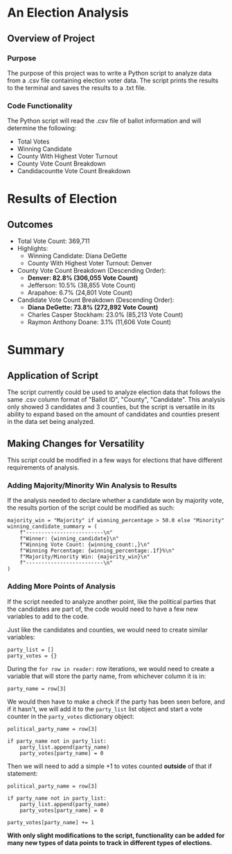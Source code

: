 # An Election Analysis

## Overview of Project

### Purpose

The purpose of this project was to write a Python script to analyze data from a .csv file containing election voter data. The script prints the results to the terminal and saves the results to a .txt file. 

### Code Functionality

The Python script will read the .csv file of ballot information and will determine the following:
- Total Votes
- Winning Candidate
- County With Highest Voter Turnout
- County Vote Count Breakdown
- Candidacountte Vote Count Breakdown

# Results of Election

## Outcomes
- Total Vote Count: 369,711
- Highlights:
  - Winning Candidate: Diana DeGette
  - County With Highest Voter Turnout: Denver
- County Vote Count Breakdown (Descending Order):
  - **Denver: 82.8% (306,055 Vote Count)**
  - Jefferson: 10.5% (38,855 Vote Count)
  - Arapahoe: 6.7% (24,801 Vote Count)
- Candidate Vote Count Breakdown (Descending Order):
  - **Diana DeGette: 73.8% (272,892 Vote Count)**
  - Charles Casper Stockham: 23.0% (85,213 Vote Count)
  - Raymon Anthony Doane: 3.1% (11,606 Vote Count)


# Summary

## Application of Script

The script currently could be used to analyze election data that follows the same .csv column format of "Ballot ID", "County", "Candidate". This analysis only showed 3 candidates and 3 counties, but the script is versatile in its ability to expand based on the amount of candidates and counties present in the data set being analyzed.

## Making Changes for Versatility

This script could be modified in a few ways for elections that have different requirements of analysis. 


### Adding Majority/Minority Win Analysis to Results

If the analysis needed to declare whether a candidate won by majority vote, the results portion of the script could be modified as such:
```python3
majority_win = "Majority" if winning_percentage > 50.0 else "Minority"
winning_candidate_summary = (
    f"-------------------------\n"
    f"Winner: {winning_candidate}\n"
    f"Winning Vote Count: {winning_count:,}\n"
    f"Winning Percentage: {winning_percentage:.1f}%\n"
    f"Majority/Minority Win: {majority_win}\n"
    f"-------------------------\n"
)
```

### Adding More Points of Analysis

If the script needed to analyze another point, like the political parties that the candidates are part of, the code would need to have a few new variables to add to the code.

Just like the candidates and counties, we would need to create similar variables:
```python3
party_list = []
party_votes = {}
```

During the `for row in reader:` row iterations, we would need to create a variable that will store the party name, from whichever column it is in:

`party_name = row[3]`

We would then have to make a check if the party has been seen before, and if it hasn't, we will add it to the `party_list` list object and start a vote counter in the `party_votes` dictionary object:

```python3
political_party_name = row[3]

if party_name not in party_list:
    party_list.append(party_name)
    party_votes[party_name] = 0
```

Then we will need to add a simple +1 to votes counted **outside** of that if statement:
```python3
political_party_name = row[3]

if party_name not in party_list:
    party_list.append(party_name)
    party_votes[party_name] = 0

party_votes[party_name] += 1
```

**With only slight modifications to the script, functionality can be added for many new types of data points to track in different types of elections.**